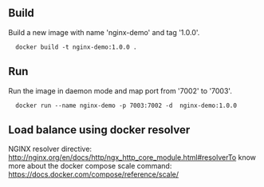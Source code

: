 ## Build
Build a new image with name 'nginx-demo' and tag '1.0.0'.
```
  docker build -t nginx-demo:1.0.0 .
```

## Run
Run the image in daemon mode and map port from '7002' to '7003'.
```
  docker run --name nginx-demo -p 7003:7002 -d  nginx-demo:1.0.0
```

## Load balance using docker resolver

NGINX resolver directive: http://nginx.org/en/docs/http/ngx_http_core_module.html#resolverTo know more about the docker compose scale command: https://docs.docker.com/compose/reference/scale/